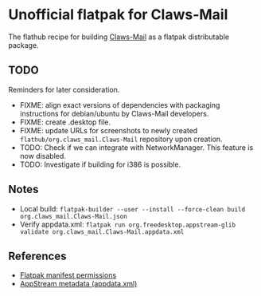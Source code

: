# Unofficial flatpak for Claws-Mail

The flathub recipe for building [Claws-Mail](https://claws-mail.org) as a flatpak distributable package.

## TODO

Reminders for later consideration.

- FIXME: align exact versions of dependencies with packaging instructions for debian/ubuntu by Claws-Mail developers.
- FIXME: create .desktop file.
- FIXME: update URLs for screenshots to newly created `flathub/org.claws_mail.Claws-Mail` repository upon creation.
- TODO: Check if we can integrate with NetworkManager. This feature is now disabled.
- TODO: Investigate if building for i386 is possible.

## Notes

- Local build: `flatpak-builder --user --install --force-clean build org.claws_mail.Claws-Mail.json`
- Verify appdata.xml: `flatpak run org.freedesktop.appstream-glib validate org.claws_mail.Claws-Mail.appdata.xml`

## References

- [Flatpak manifest permissions](http://docs.flatpak.org/en/latest/sandbox-permissions.html)
- [AppStream metadata (appdata.xml)](https://www.freedesktop.org/software/appstream/docs/sect-Metadata-Application.html)
